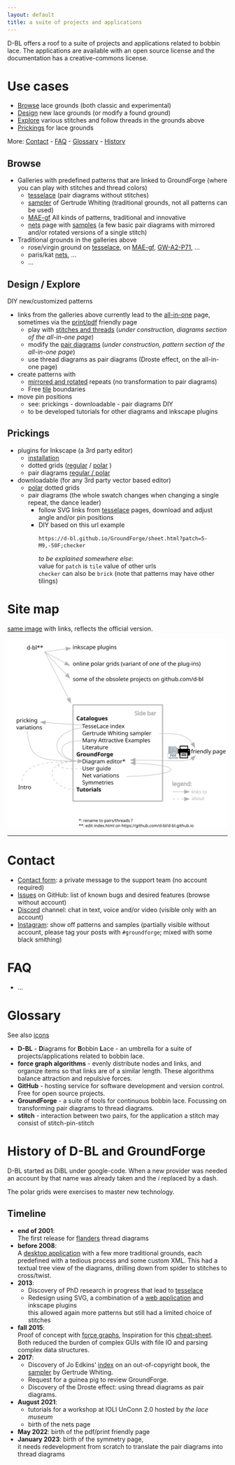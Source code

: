 ```yaml
---
layout: default
title: a suite of projects and applications
---
```


D-BL offers a roof to a suite of projects and applications related to bobbin lace.
The applications are available with an open source license and the documentation has a creative-commons license. 

Use cases
=========

* [Browse](#browse) lace grounds (both classic and experimental)
* [Design](#design---explore) new lace grounds (or modify a found ground) 
* [Explore](#design---explore) various stitches and follow threads in the grounds above
* [Prickings](prickings) for lace grounds

More:
[Contact](/#contact) -
[FAQ](/#faq) -
[Glossary](/#glossary) -
[History](/#history-of-d-bl-and-groundforge)

Browse
------

* Galleries with predefined patterns that are linked to GroundForge  (where you can play with stitches and thread colors)
    * [tesselace](/tesselace-to-gf/) (pair diagrams without stitches)
    * [sampler](/gw-lace-to-gf/) of Gertrude Whiting (traditional grounds, not all patterns can be used)
    * [MAE-gf](/MAE-gf/) All kinds of patterns, traditional and innovative
    * [nets](/GroundForge/nets) page with [samples](/MAE-gf/docs/stitches) (a few basic pair diagrams with mirrored and/or rotated versions of a single stitch)
* Traditional grounds in the galleries above
    * rose/virgin ground on [tesselace](/tesselace-to-gf/#rose-family),
      on [MAE-gf](/MAE-gf/docs/roses), [GW-A2-P71](/GroundForge/print?whiting=A2_P71&tile=831,4-7,-5-&headside=d,-,c,-&footside=b,-,a,-&footsideStitch=ctctt&patchWidth=9&patchHeight=10&k1=lctctt&d1=ct&c1=ctct&b1=ct&a1=rctctt&d2=ctct&b2=ctct&k3=lctctt&c3=ctct&a3=rctctt&tileStitch=ctct&headsideStitch=ctctt&shiftColsSW=-2&shiftRowsSW=2&shiftColsSE=2&shiftRowsSE=2),
      ...
    * paris/kat [nets](/GroundForge/nets), ...
    * ...

Design / Explore
----------------    

DIY new/customized patterns

* links from the galleries above currently lead to the [all-in-one](/GroundForge/tiles) page, sometimes via the [print/pdf](/GroundForge/print) friendly page
  * play with [stitches and threads](/GroundForge/stitches?whiting=C17_P132&patchWidth=12&patchHeight=12&c1=ctctttt&a1=ctctttt&d2=ctctttt&c3=ctctttt&a3=ctctttt&b4=ctctttt&patch=L-O-,---5,H-E-,-5--;brick&tile=L-O-,---5,H-E-,-5--&tileStitch=ctctttt&shiftColsSW=0&shiftRowsSW=4&shiftColsSE=4&shiftRowsSE=4)
    (_under construction, diagrams section of the all-in-one page_)
  * modify the [pair diagrams](/GroundForge/pattern?whiting=C17_P132&patchWidth=12&patchHeight=12&c1=ctctttt&a1=ctctttt&d2=ctctttt&c3=ctctttt&a3=ctctttt&b4=ctctttt&patch=L-O-,---5,H-E-,-5--;brick&tile=L-O-,---5,H-E-,-5--&tileStitch=ctctttt&shiftColsSW=0&shiftRowsSW=4&shiftColsSE=4&shiftRowsSE=4)
    (_under construction, pattern section of the all-in-one page_)
  * use thread diagrams as pair diagrams (Droste effect, on the all-in-one page)
* create patterns with
  * [mirrored and rotated](/GroundForge/symmetry) repeats (no transformation to pair diagrams)
  * Free [tile](/GroundForge/pattern?whiting=C17_P132&patchWidth=12&patchHeight=12&c1=ctctttt&a1=ctctttt&d2=ctctttt&c3=ctctttt&a3=ctctttt&b4=ctctttt&patch=L-O-,---5,H-E-,-5--;brick&tile=L-O-,---5,H-E-,-5--&tileStitch=ctctttt&shiftColsSW=0&shiftRowsSW=4&shiftColsSE=4&shiftRowsSE=4) boundaries
* move pin positions
  * see: prickings - downloadable - pair diagrams DIY
  * to be developed tutorials for other diagrams and inkscape plugins

Prickings
---------

* plugins for Inkscape (a 3rd party editor)
    * [installation](/inkscape-bobbinlace/)
    * dotted grids ([regular](/inkscape-bobbinlace/Regular-Grids) / [polar](/inkscape-bobbinlace/Polar-Grids) )
    * pair diagrams [regular / polar](/inkscape-bobbinlace/Ground-from-Template)
* downloadable (for any 3rd party vector based editor)
    * [polar](/polar-grids/) dotted grids
    * pair diagrams (the whole swatch changes when changing a single repeat, the dance leader)
        * follow SVG links from [tesselace](/tesselace-to-gf/) pages, download and adjust angle and/or pin positions
        * DIY based on this url example
          ```
          https://d-bl.github.io/GroundForge/sheet.html?patch=5-M9,-50F;checker
          ```  
          _to be explained somewhere else_:  
          value for `patch` is `tile` value of other urls  
          `checker` can also be `brick` (note that patterns may have other tilings)  

Site map
========
[same image](images/site-map.svg) with links, reflects the official version. 

![](images/site-map.svg)

---

Contact
=======

* [Contact form](https://groundforge.wordpress.com/): a private message to the support team (no account required)
* [Issues](https://github.com/d-bl/GroundForge/issues) on GitHub: list of known bugs and desired features (browse without account)
* [Discord](https://discord.com/channels/1074087445169184940) channel: chat in text, voice and/or video (visible only with an account)
* [Instagram](https://www.instagram.com/explore/tags/groundforge/): show off patterns and samples (partially visible without account, please tag your posts with `#groundforge`; mixed with some black smithing)

FAQ
===

* ...

Glossary
========

See also [icons](GroundForge/icons)

* **D-BL** - **D**iagrams for **B**obbin **L**ace - an umbrella for a suite of projects/applications related to bobbin lace.
* **force graph algorithms** - evenly distribute nodes and links, and organize items so that links are of a similar length. These algorithms balance attraction and repulsive forces. 
* **GitHub** - hosting service for software development and version control. Free for open source projects.
* **GroundForge** - a suite of tools for continuous bobbin lace. Focussing on transforming pair diagrams to thread diagrams.
* **stitch** - interaction between two pairs, for the application a stitch may consist of stitch-pin-stitch


History of D-BL and GroundForge
===============================

D-BL started as DiBL under google-code.
When a new provider was needed an account by that name was already taken and the _i_ replaced by a dash.

The polar grids were exercises to master new technology.

Timeline
--------

* **end of 2001**:  
  The first release for [flanders](/flanders/) thread diagrams
* **before 2008**:  
  A [desktop application](https://github.com/d-bl/bobbinwork/wiki)
  with a few more traditional grounds, each predefined with a tedious process and some custom XML.
  This had a textual tree view of the diagrams, drilling down from spider to stitches to cross/twist.
* **2013**: 
  * Discovery of PhD research in progress that lead to [tesselace](https://web.archive.org/web/20221127125331/https://tesselace.com/)
  * Redesign using SVG, a combination of a [web application](/DiBL/grounds/index.html) and inkscape plugins  
    this allowed again more patterns but still had a limited choice of stitches 
* **fall 2015**:  
  Proof of concept with [force graphs](#glossary),
  Inspiration for this [cheat-sheet](/GroundForge/images/matrix-template.png).  
  Both reduced the burden of complex GUIs with file IO and parsing complex data structures.
* **2017**:
  * Discovery of Jo Edkins' [index](http://www.theedkins.co.uk/jo/lace/whiting/index.htm)
    on an out-of-copyright book, the [sampler](https://www.metmuseum.org/blogs/collection-insights/2018/gertrude-whiting-bobbin-lace-sampler)
    by Gertrude Whiting.
  * Request for a guinea pig to review GroundForge.
  * Discovery of the Droste effect: using thread diagrams as pair diagrams.
* **August 2021**:
  * tutorials for a workshop at IOLI UnConn 2.0 hosted by _the lace museum_
  * birth of the nets page
* **May 2022**:
  birth of the pdf/print friendly page
* **January 2023**:
  birth of the symmetry page,  
  it needs redevelopment from scratch to translate the pair diagrams into thread diagrams
